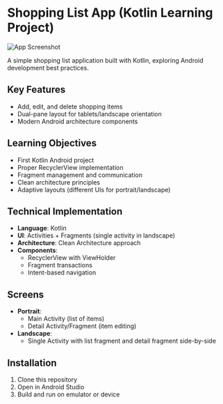 # Shopping List App (Kotlin Learning Project)

![App Screenshot](screenshot.png) <!-- Add your screenshot later -->

A simple shopping list application built with Kotlin, exploring Android development best practices.

## Key Features
- Add, edit, and delete shopping items
- Dual-pane layout for tablets/landscape orientation
- Modern Android architecture components

## Learning Objectives
- First Kotlin Android project
- Proper RecyclerView implementation
- Fragment management and communication
- Clean architecture principles
- Adaptive layouts (different UIs for portrait/landscape)

## Technical Implementation
- **Language**: Kotlin
- **UI**: Activities + Fragments (single activity in landscape)
- **Architecture**: Clean Architecture approach
- **Components**:
  - RecyclerView with ViewHolder
  - Fragment transactions
  - Intent-based navigation

## Screens
- **Portrait**:
  - Main Activity (list of items)
  - Detail Activity/Fragment (item editing)
- **Landscape**:
  - Single Activity with list fragment and detail fragment side-by-side

## Installation
1. Clone this repository
2. Open in Android Studio
3. Build and run on emulator or device
